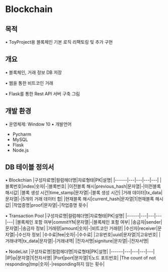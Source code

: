 # Blockchain
## 목적
• ToyProject용 블록체인 기본 로직 리팩토링 및 추가 구현

## 개요
• 블록체인, 거래 정보 DB 저장

• 웹을 통한 비트코인 거래

• Flask를 통한 Rest API 서버 구축
그림

## 개발 환경
• 운영체제: Window 10
• 개발언어 
  - Pycharm
  - MySQL
  - Flask
  - Node.js

## DB 테이블 정의서
• Blockchian
  |구성자료명|컬럼헤더명|자료형태|PK|설명|
  |------|---|---|---|---|
  |블록번호|index|숫자|-|블록번호|
  |이전블록 해시|previous_hash|문자열|-|이전블록 해시값|
  |블록 생성 시간|time_stamp|문자열|-|블록 생성 시간|
  |거래 데이터|tx_data|문자열|-|5개의 거래 데이터 합|
  |현재블록 해시|current_hash|문자열|1|현재블록 해시값|
  |작업증명|proof|문자열|-|작업증명 횟수|
  
• Transaction Pool
  |구성자료명|컬럼헤더명|자료형태|PK|설명|
  |------|---|---|---|---|
  |블록체인 포함 여부|commitYN|문자열|-|블록체인 포함 여부|
  |송금자|sender|문자열|-|송금자 정보|
  |거래량|amount|숫자|-|비트코인 거래량|
  |수신자|receiver|문자열|-|수신자 정보|
  |수수료|fee|숫자|-|수수료|
  |고유번호|uuid|문자열|1|고유번호|
  |거래내역|tx_data|문자열|-|거래내역|
  |전자서명|signiture|문자열|-|전자서명|
  
• NodeList
  |구성자료명|컬럼헤더명|자료형태|PK|설명|
  |------|---|---|---|---|
  |IP|ip|문자열|1|전자서명|
  |Port|port|문자열|1|노드 포트번호|
  |The count of not responding|tmp|숫자|-|responding하지 않는 횟수|
  
 
